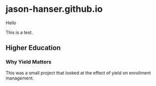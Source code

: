 # jason-hanser.github.io


Hello

This is a test.


## Higher Education

### Why Yield Matters

This was a small project that looked at the effect of yield on enrollment management. 



